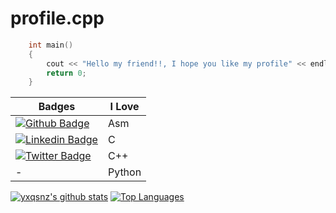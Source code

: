 # profile.cpp

```C++
    int main()
    {
        cout << "Hello my friend!!, I hope you like my profile" << endl;
        return 0;
    }
```
| Badges | I Love |
| --- | --- |
|[![Github Badge](https://img.shields.io/badge/-Github-000?style=flat-square&logo=Github&logoColor=white&link=https://github.com/VitorMob)](https://github.com/VitorMob)| Asm |
|[![Linkedin Badge](https://img.shields.io/badge/-LinkedIn-blue?style=flat-square&logo=Linkedin&logoColor=white&link=https://www.linkedin.com/in/joão-victor-9136b5209/)](https://www.linkedin.com/in/joão-victor-9136b5209/)| C |
|[![Twitter Badge](https://img.shields.io/badge/-Twitter-1ca0f1?style=flat-square&labelColor=1ca0f1&logo=twitter&logoColor=white&link=https://twitter.com/Vitor_Mob)](https://twitter.com/Vitor_Mob)| C++ |
| - | Python| 


[![yxqsnz's github stats](https://github-readme-stats.vercel.app/api?username=VitorMob&theme=onedark&count_private=true)](https://github.com/anuraghazra/github-readme-stats) [![Top Languages](https://github-readme-stats.vercel.app/api/top-langs/?username=VitorMob&theme=onedark&layout=compact)](https://github.com/anuraghazra/github-readme-stats)
